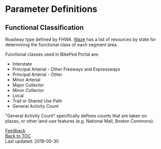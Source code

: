 # Parameter Definitions

## Functional Classification

Roadway type defined by FHWA. [Waze](https://wazeopedia.waze.com/wiki/USA/National_resources/Functional_classification) has a list of resources by state for determining the functional class of each segment area.

Functional classes used in BikePed Portal are:
* Interstate
* Principal Arterial - Other Freeways and Expressways
* Principal Arterial - Other
* Minor Arterial
* Major Collector
* Minor Collector
* Local
* Trail or Shared Use Path
* General Activity Count

"General Activity Count" specifically defines counts that are taken on plazas, or other land-use features (e.g. National Mall, Boston Commons).  

[Feedback](https://github.com/PSUTrec/documentation/issues)  
[Back to TOC](https://github.com/PSUTrec/documentation)  
Last updated: 2018-05-30
